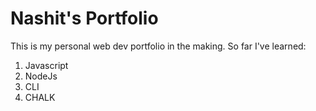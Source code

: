 # Nashit's Portfolio

This is my personal web dev portfolio in the making.
So far I've learned:
1. Javascript
1. NodeJs
1. CLI 
1. CHALK

 